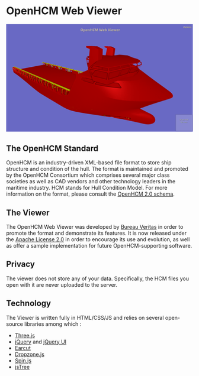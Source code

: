 
OpenHCM Web Viewer
==================

![Screenshot from the viewer displaying an Offshore Supply Vessel's OpenHCM model](img/webviewer-screenshot.png)


The OpenHCM Standard
--------------------
OpenHCM is an industry-driven XML-based file format to store ship structure and condition of the hull. The format is maintained and promoted by the OpenHCM Consortium which comprises several major class societies as well as CAD vendors and other technology leaders in the maritime industry. HCM stands for Hull Condition Model.
For more information on the format, please consult the [OpenHCM 2.0 schema](https://openhcmstandard.github.io/Data-Format/).


The Viewer
----------
The OpenHCM Web Viewer was developed by [Bureau Veritas](http://www.bureauveritas.com) in order to promote the format and demonstrate its features. It is now released under the [Apache License 2.0](http://www.apache.org/licenses/LICENSE-2.0) in order to encourage its use and evolution, as well as offer a sample implementation for future OpenHCM-supporting software.


Privacy
-------
The viewer does not store any of your data. Specifically, the HCM files you open with it are never uploaded to the server.


Technology
----------
The Viewer is written fully in HTML/CSS/JS and relies on several open-source libraries among which :
* [Three.js](http://threejs.org)
* [jQuery](https://jquery.com/) and [jQuery UI](https://jqueryui.com/)
* [Earcut](https://github.com/mapbox/earcut)
* [Dropzone.js](http://www.dropzonejs.com/)
* [Spin.js](http://spin.js.org)
* [jsTree](https://www.jstree.com/)
